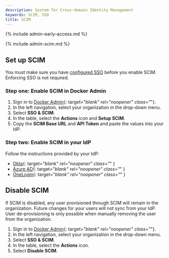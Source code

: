 ```yaml
---
description: System for Cross-domain Identity Management
keywords: SCIM, SSO
title: SCIM
---
```


{% include admin-early-access.md %}

{% include admin-scim.md %}

## Set up SCIM

You must make sure you have [configured SSO](sso.md) before you enable SCIM. Enforcing SSO is not required.

### Step one: Enable SCIM in Docker Admin

1. Sign in to [Docker Admin](https://admin.docker.com){: target="_blank" rel="noopener" class="_"}.
2. In the left navigation, select your organization in the drop-down menu.
3. Select **SSO & SCIM**.
4. In the table, select the **Actions** icon and **Setup SCIM**.
5. Copy the **SCIM Base URL** and **API Token** and paste the values into your IdP.

### Step two: Enable SCIM in your IdP

Follow the instructions provided by your IdP:

- [Okta](https://help.okta.com/en-us/Content/Topics/Apps/Apps_App_Integration_Wizard_SCIM.htm){: target="_blank" rel="noopener" class="_" }
- [Azure AD](https://learn.microsoft.com/en-us/azure/databricks/administration-guide/users-groups/scim/aad#step-2-configure-the-enterprise-application){: target="_blank" rel="noopener" class="_" }
- [OneLogin](https://developers.onelogin.com/scim/create-app){: target="_blank" rel="noopener" class="_" }

## Disable SCIM

If SCIM is disabled, any user provisioned through SCIM will remain in the organization. Future changes for your users will not sync from your IdP. User de-provisioning is only possible when manually removing the user from the organization.

1. Sign in to [Docker Admin](https://admin.docker.com){: target="_blank" rel="noopener" class="_"}.
2. In the left navigation, select your organization in the drop-down menu.
3. Select **SSO & SCIM**.
4. In the table, select the **Actions** icon.
5. Select **Disable SCIM**.